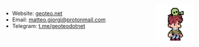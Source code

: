 <!-- Links list -->
[geoteo]: https://www.geoteo.net
[protonmail]: mailto:matteo.giorgi@protonmail.com
[telegram]: https://t.me/geoteodotnet
<!-- Links list -->

<!--
![](assets/scrot.png)
-->


<img align="right" width="100" src="assets/alien.gif">

- Website: [geoteo.net][geoteo]
- Email: [matteo.giorgi@protonmail.com][protonmail]
- Telegram: [t.me/geoteodotnet][telegram]


<!--
[![Top Langs](https://github-readme-stats.vercel.app/api/top-langs/?username=matteogiorgi&show_icons=true&theme=dracula&layout=compact)](https://github.com/anuraghazra/github-readme-stats)
-->
